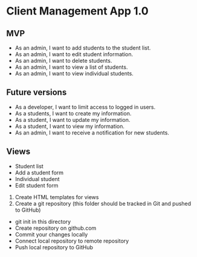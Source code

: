 # Client Management App 1.0

## MVP

* As an admin, I want to add students to the student list.
* As an admin, I want to edit student information.
* As an admin, I want to delete students.
* As an admin, I want to view a list of students.
* As an admin, I want to view individual students.

## Future versions

* As a developer, I want to limit access to logged in users.
* As a students, I want to create my information.
* As a student, I want to update my information.
* As a student, I want to view my information.
* As an admin, I want to receive a notification for new students.

## Views

* Student list
* Add a student form
* Individual student
* Edit student form

1. Create HTML templates for views
2. Create a git repository (this folder should be tracked in Git and pushed to GitHub)

* git init in this directory
* Create repository on github.com
* Commit your changes locally
* Connect local repository to remote repository
* Push local repository to GitHub
